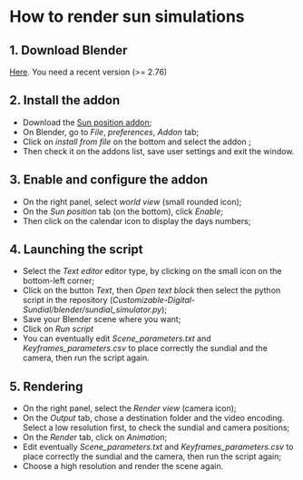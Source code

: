 # How to render sun simulations

## 1. Download Blender
[Here](https://www.blender.org/download/). You need a recent version (>= 2.76)

## 2. Install the addon
- Download the [Sun position addon](http://wiki.blender.org/index.php/Extensions:2.6/Py/Scripts/3D_interaction/Sun_Position);
- On Blender, go to *File*, *preferences*, *Addon* tab;
- Click on *install from file* on the bottom and select the addon ;
- Then check it on the addons list, save user settings and exit the window.

## 3. Enable and configure the addon
- On the right panel, select *world view* (small rounded icon);
- On the *Sun position* tab (on the bottom), click *Enable*;
- Then click on the calendar icon to display the days numbers;

## 4. Launching the script
- Select the *Text editor* editor type, by clicking on the small icon on the bottom-left corner;
- Click on the button *Text*, then *Open text block* then select the python script in the repository
(*Customizable-Digital-Sundial/blender/sundial_simulator.py*);
- Save your Blender scene where you want;
- Click on *Run script*
- You can eventually edit *Scene_parameters.txt* and *Keyframes_parameters.csv*
to place correctly the sundial and the camera, then run the script again.

## 5. Rendering
- On the right panel, select the *Render view* (camera icon);
- On the *Output* tab, chose a destination folder and the video encoding.
Select a low resolution first, to check the sundial and camera positions;
- On the *Render* tab, click on *Animation*;
- Edit eventually *Scene_parameters.txt* and *Keyframes_parameters.csv*
to place correctly the sundial and the camera, then run the script again;
- Choose a high resolution and render the scene again.
